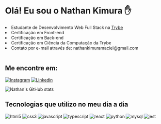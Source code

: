# Olá! Eu sou o Nathan Kimura ✋

<div align="left" style="display: inline_block">
    <li> Estudante de Desenvolvimento Web Full Stack na <a href="https://betrybe.com">Trybe</a></li>
    <li> Certificação em Front-end</li>
    <li> Certificação em Back-end</li>
    <li> Certificação em Ciência da Computação da Trybe</li>
    <li> Contato por e-mail através de: nathankimuramaciel@gmail.com</li>
  </div><br/>
  
## Me encontre em:

[![Instagram](https://img.shields.io/badge/Instagram-E4405F?style=for-the-badge&logo=instagram&logoColor=white)](https://www.instagram.com/nathankimuramaciel/)
[![Linkedin](https://img.shields.io/badge/LinkedIn-0077B5?style=for-the-badge&logo=linkedin&logoColor=white)](https://www.linkedin.com/in/nathan-kimura-03274b240/)

![Nathan's GitHub stats](https://github-readme-stats.vercel.app/api?username=nathankimura&show_icons=true&theme=dracula)

## Tecnologias que utilizo no meu dia a dia

<div>
  <img align="center" alt="html5" src="https://img.shields.io/badge/HTML5-E34F26?style=for-the-badge&logo=html5&logoColor=white"/>
  <img align="center" alt="css3" src="https://img.shields.io/badge/CSS3-1572B6?style=for-the-badge&logo=css3&logoColor=white"/>
  <img align="center" alt="javascript" src="https://img.shields.io/badge/JavaScript-323330?style=for-the-badge&logo=javascript&logoColor=F7DF1E"/>
  <img align="center" alt="typescript" src="https://img.shields.io/badge/TypeScript-007ACC?style=for-the-badge&logo=typescript&logoColor=white"/>
  <img align="center" alt="react" src="https://img.shields.io/badge/React-20232A?style=for-the-badge&logo=react&logoColor=61DAFB"/>
  <img align="center" alt="python" src="https://img.shields.io/badge/Python-3776AB?style=for-the-badge&logo=python&logoColor=white"/>
  <img align="center" alt="mysql" src="https://img.shields.io/badge/MySQL-00000F?style=for-the-badge&logo=mysql&logoColor=white"/>
  <img align="center" alt="jest" src="https://img.shields.io/badge/Jest-323330?style=for-the-badge&logo=Jest&logoColor=white"/>
</div>

